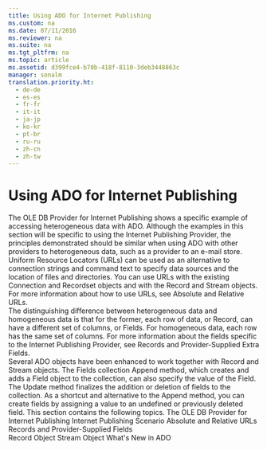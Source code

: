 ```yaml
---
title: Using ADO for Internet Publishing
ms.custom: na
ms.date: 07/11/2016
ms.reviewer: na
ms.suite: na
ms.tgt_pltfrm: na
ms.topic: article
ms.assetid: d399fce4-b70b-418f-8110-3deb3448863c
manager: sonalm
translation.priority.ht: 
  - de-de
  - es-es
  - fr-fr
  - it-it
  - ja-jp
  - ko-kr
  - pt-br
  - ru-ru
  - zh-cn
  - zh-tw
---
```

# Using ADO for Internet Publishing
<?xml version="1.0" encoding="utf-8"?>
<developerReferenceWithoutSyntaxDocument xmlns="http://ddue.schemas.microsoft.com/authoring/2003/5" xmlns:xlink="http://www.w3.org/1999/xlink" xmlns:xsi="http://www.w3.org/2001/XMLSchema-instance" xsi:schemaLocation="http://ddue.schemas.microsoft.com/authoring/2003/5 http://dduestorage.blob.core.windows.net/ddueschema/developer.xsd">
  <introduction>
    <para>       <legacyLink xlink:href="4869aafa-7401-4ce1-93ce-45406a60274f">The OLE DB Provider for Internet Publishing</legacyLink> shows a specific example of accessing heterogeneous data with ADO. Although the examples in this section will be specific to using the Internet Publishing Provider, the principles demonstrated should be similar when using ADO with other providers to heterogeneous data, such as a provider to an e-mail store.</para>
  </introduction>
  <section>
    <title>URLs</title>
    <content>
      <para>Uniform Resource Locators (URLs) can be used as an alternative to connection strings and command text to specify data sources and the location of files and directories. You can use URLs with the existing <legacyLink xlink:href="ef6b1824-5b12-43db-89d7-8f3d13896d4d">Connection</legacyLink> and <legacyBold>Recordset</legacyBold> objects and with the <legacyBold>Record</legacyBold> and <legacyBold>Stream</legacyBold> objects.</para>
      <para>For more information about how to use URLs, see <legacyLink xlink:href="6a34a7ef-50cc-4c3d-82f7-106b9a8f3caf">Absolute and Relative URLs</legacyLink>.</para>
    </content>
  </section>
  <section>
    <title>Record Fields</title>
    <content>
      <para>The distinguishing difference between heterogeneous data and homogeneous data is that for the former, each row of data, or <legacyBold>Record</legacyBold>, can have a different set of columns, or <legacyBold>Fields</legacyBold>. For homogeneous data, each row has the same set of columns. For more information about the fields specific to the Internet Publishing Provider, see <legacyLink xlink:href="77f95e0a-0cf2-411a-a792-593f77330fbd">Records and Provider-Supplied Extra Fields</legacyLink>.</para>
    </content>
    <sections>
      <section>
        <title>Appending New Fields</title>
        <content>
          <para>Several ADO objects have been enhanced to work together with <legacyBold>Record</legacyBold> and <legacyBold>Stream</legacyBold> objects.  </para>
          <list class="bullet">
            <listItem>
              <para>The <legacyLink xlink:href="7c371474-b88f-4730-afa5-44163a0488d5">Fields</legacyLink> collection <legacyLink xlink:href="f8a9bbed-ba9c-4698-945d-317ad22d2e92">Append</legacyLink> method, which creates and adds a <legacyLink xlink:href="b10a72fc-3c4b-4186-a70b-993dc9f7a092">Field</legacyLink> object to the collection, can also specify the value of the <legacyBold>Field</legacyBold>.</para>
            </listItem>
            <listItem>
              <para>The <legacyLink xlink:href="6b2a9c31-1a7e-40db-8a53-30720d0f6cc1">Update</legacyLink> method finalizes the addition or deletion of fields to the collection.</para>
            </listItem>
            <listItem>
              <para>As a shortcut and alternative to the <legacyBold>Append</legacyBold> method, you can create fields by assigning a value to an undefined or previously deleted field.</para>
            </listItem>
          </list>
          <para>This section contains the following topics.  </para>
          <list class="bullet">
            <listItem>
              <para>                 <legacyLink xlink:href="4869aafa-7401-4ce1-93ce-45406a60274f">The OLE DB Provider for Internet Publishing</legacyLink>               </para>
            </listItem>
            <listItem>
              <para>                 <legacyLink xlink:href="2f551969-0fd9-41ee-b81d-100975a4bdc2">Internet Publishing Scenario</legacyLink>               </para>
            </listItem>
            <listItem>
              <para>                 <legacyLink xlink:href="6a34a7ef-50cc-4c3d-82f7-106b9a8f3caf">Absolute and Relative URLs</legacyLink>               </para>
            </listItem>
            <listItem>
              <para>                 <legacyLink xlink:href="77f95e0a-0cf2-411a-a792-593f77330fbd">Records and Provider-Supplied Fields</legacyLink>               </para>
            </listItem>
          </list>
        </content>
      </section>
    </sections>
  </section>
  <relatedTopics>
<link xlink:href="db83ed2c-a8e3-460c-8682-64667e4d5d01">Record Object</link>
<link xlink:href="0514531f-009d-4519-abc3-d727014a39f1">Stream Object</link>
<link xlink:href="667673f2-3151-432b-894a-3fc60b704ea4">What's New in ADO</link>
</relatedTopics>
</developerReferenceWithoutSyntaxDocument>